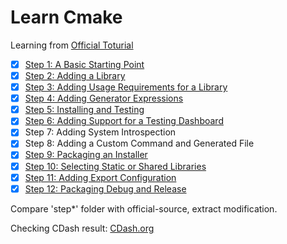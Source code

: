 # Learn Cmake

Learning from [Official Toturial](https://cmake.org/cmake/help/latest/guide/tutorial/index.html)  

- [x] [Step 1: A Basic Starting Point](./step1-A_Basic_Staring_Point/ReadMe.md)  
- [x] [Step 2: Adding a Library](./step2-Adding_a_Library/ReadMe.md)  
- [x] [Step 3: Adding Usage Requirements for a Library](./step3-Adding_Usage_Requirements_for_a_Library/ReadMe.md)  
- [x] [Step 4: Adding Generator Expressions](./step4-Adding_Generator_Expressions/ReadMe.md)  
- [x] [Step 5: Installing and Testing](./step5-Installing_and_Testing/ReadMe.md)  
- [x] [Step 6: Adding Support for a Testing Dashboard](./step6-Adding_Support_for_a_Testing_Dashboard/ReadMe.md)  
- [x] Step 7: Adding System Introspection  
- [x] Step 8: Adding a Custom Command and Generated File  
- [x] [Step 9: Packaging an Installer](./step9-Packing_and_Installer/ReadMe.md)  
- [x] [Step 10: Selecting Static or Shared Libraries](./step10-Selecting_Static_or_Shared_libraries/ReadMe.md)  
- [x] [Step 11: Adding Export Configuration](./step11-Adding_Export_Configuration/ReadMe.md)  
- [x] [Step 12: Packaging Debug and Release](./step12-Packing_Debug_and_Release/ReadMe.md)  

Compare 'step*' folder with official-source, extract modification.  

Checking CDash result: [CDash.org](https://my.cdash.org/index.php?project=CMakeTutorial)  
